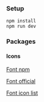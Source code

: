 ### Setup

```console
npm install
npm run dev
```

### Packages

#### Icons

[Font npm](https://www.npmjs.com/package/@fortawesome/react-fontawesome)

[Font official](https://fontawesome.com/v5/docs/web/use-with/react)

[Font icon list](https://fontawesome.com/icons)
